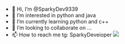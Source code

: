 - 👋 Hi, I’m @SparkyDev9339
- 👀 I’m interested in python and java
- 🌱 I’m currently learning python and c++
- 💞️ I’m looking to collaborate on ...
- 📫 How to reach me tg: SparkyDeveioper
![](https://github-view-count.herokuapp.com/)

<!---
SparkyDev9339/SparkyDev9339 is a ✨ special ✨ repository because its `README.md` (this file) appears on your GitHub profile.
You can click the Preview link to take a look at your changes.
--->
